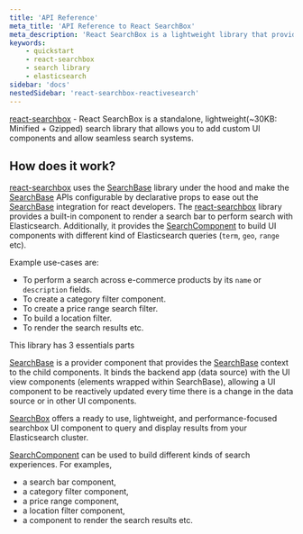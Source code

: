 ```yaml
---
title: 'API Reference'
meta_title: 'API Reference to React SearchBox'
meta_description: 'React SearchBox is a lightweight library that provides scaffolding to create search experiences powered by Elasticsearch.'
keywords:
    - quickstart
    - react-searchbox
    - search library
    - elasticsearch
sidebar: 'docs'
nestedSidebar: 'react-searchbox-reactivesearch'
---
```

 
[react-searchbox](https://github.com/appbaseio/react-searchbox) - React SearchBox is a standalone, lightweight(~30KB: Minified + Gzipped) search library that allows you to add custom UI components and allow seamless search systems.

## How does it work?

[react-searchbox](https://github.com/appbaseio/react-searchbox) uses the [SearchBase](docs/reactivesearch/searchbase/overview/QuickStart/) library under the hood and make the [SearchBase](docs/reactivesearch/searchbase/overview/QuickStart/) APIs configurable by declarative props to ease out the [SearchBase](docs/reactivesearch/searchbase/overview/QuickStart/) integration for react developers. The [react-searchbox](https://github.com/appbaseio/react-searchbox) library provides a built-in component to render a search bar to perform search with Elasticsearch. Additionally, it provides the [SearchComponent](docs/reactivesearch/react-searchbox/searchcomponent/) to build UI components with different kind of Elasticsearch queries (`term`, `geo`, `range` etc).


Example use-cases are:

-   To perform a search across e-commerce products by its `name` or `description` fields.
-   To create a category filter component.
-   To create a price range search filter.
-   To build a location filter.
-   To render the search results etc.

This library has 3 essentials parts

[SearchBase](docs/reactivesearch/react-searchbox/searchbase/) is a provider component that provides the [SearchBase](docs/reactivesearch/searchbase/overview/QuickStart/) context to the child components. It binds the backend app (data source) with the UI view components (elements wrapped within SearchBase), allowing a UI component to be reactively updated every time there is a change in the data source or in other UI components.

[SearchBox](docs/reactivesearch/react-searchbox/searchbox/) offers a ready to use, lightweight, and performance-focused searchbox UI component to query and display results from your Elasticsearch cluster.

[SearchComponent](docs/reactivesearch/react-searchbox/searchcomponent/) can be used to build different kinds of search experiences. For examples,

-   a search bar component,
-   a category filter component,
-   a price range component,
-   a location filter component,
-   a component to render the search results etc.